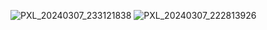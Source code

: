 ![PXL_20240307_233121838](https://github.com/Cody-W-Tucker/dotfiles/assets/37312240/78c50c28-cc6e-4e7c-8bf6-604b1838aab8)
![PXL_20240307_222813926](https://github.com/Cody-W-Tucker/dotfiles/assets/37312240/7ad4f54d-7852-41aa-934c-ae6d04d86a02)
